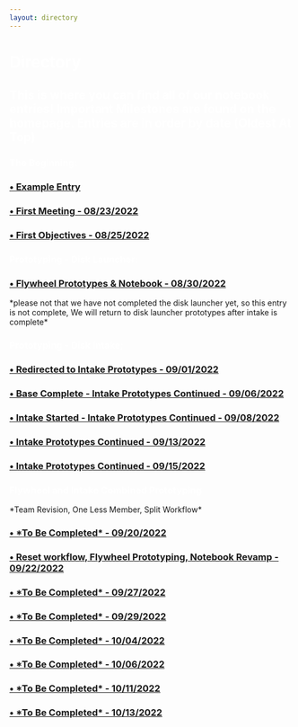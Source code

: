 ```yaml
---
layout: directory
---
```


<h1 style="color:white">Directory</h1>
<h2 style="color:white"> This is where you can find all of our notebook entries! Important Milestones are found on the homepage. Entries are in order by date (Oldest At Top) </h2>

<h3 style="color:white">The Beginning:</h3>
<h3><a href="Entries/EntryExample">&#8226; Example Entry </a></h3>
<p> </p>
<h3><a href="Entries/08-2022/08-23-2022">&#8226; First Meeting - 08/23/2022 </a></h3>
<p> </p>
<h3><a href="Entries/08-2022/08-25-2022">&#8226; First Objectives - 08/25/2022 </a></h3>
<p> </p>

<h3 style="color:white">Prototyping - Disk Launcher:</h3>
<h3><a href="Entries/08-2022/08-30-2022">&#8226; Flywheel Prototypes & Notebook - 08/30/2022 </a></h3>
*please not that we have not completed the disk launcher yet, so this entry is not complete, We will return to disk launcher prototypes after intake is complete*
<h3 style="color:white">Prototyping - Disk Intake;</h3>
<p> </p>
<h3><a href="Entries/09-2022/09-01-2022">&#8226; Redirected to Intake Prototypes - 09/01/2022 </a></h3>
<p> </p>
<h3><a href="Entries/09-2022/09-06-2022">&#8226; Base Complete - Intake Prototypes Continued - 09/06/2022</a></h3>
<p> </p>
<h3><a href="Entries/09-2022/09-08-2022">&#8226; Intake Started - Intake Prototypes Continued - 09/08/2022</a></h3>
<p> </p>
<h3><a href="Entries/09-2022/09-13-2022">&#8226; Intake Prototypes Continued - 09/13/2022</a></h3>
<p> </p>
<h3><a href="Entries/09-2022/09-15-2022">&#8226; Intake Prototypes Continued - 09/15/2022</a></h3>
<h3 style="color:white">Flywheel and Intake Combined Prototyping</h3>
*Team Revision, One Less Member, Split Workflow*
<p> </p>
<h3><a href="Entries/09-2022/09-20-2022">&#8226; *To Be Completed* - 09/20/2022</a></h3>
<p> </p>
<h3><a href="Entries/09-2022/09-22-2022">&#8226; Reset workflow, Flywheel Prototyping, Notebook Revamp - 09/22/2022</a></h3>
<p> </p>
<h3><a href="Entries/09-2022/09-27-2022">&#8226; *To Be Completed* - 09/27/2022</a></h3>
<p> </p>
<h3><a href="Entries/09-2022/09-29-2022">&#8226; *To Be Completed* - 09/29/2022</a></h3>
<p> </p>
<h3><a href="Entries/10-2022/10-04-2022">&#8226; *To Be Completed* - 10/04/2022</a></h3>
<p> </p>
<h3><a href="Entries/10-2022/10-06-2022">&#8226; *To Be Completed* - 10/06/2022</a></h3>
<p> </p>
<h3><a href="Entries/10-2022/10-11-2022">&#8226; *To Be Completed* - 10/11/2022</a></h3>
<p> </p>
<h3><a href="Entries/10-2022/10-13-2022">&#8226; *To Be Completed* - 10/13/2022</a></h3>
<p> </p>